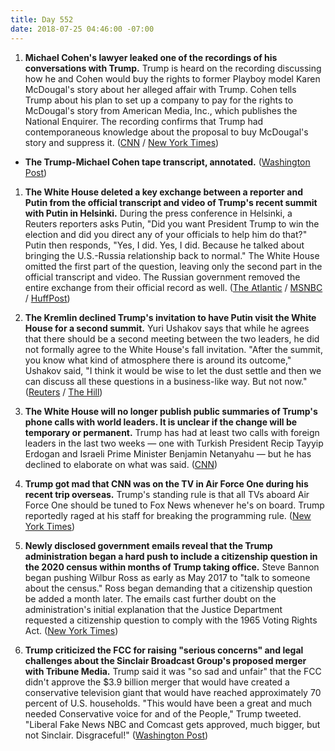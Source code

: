 ```yaml
---
title: Day 552
date: 2018-07-25 04:46:00 -07:00
---
```


1. **Michael Cohen's lawyer leaked one of the recordings of his conversations with Trump.** Trump is heard on the recording discussing how he and Cohen would buy the rights to former Playboy model Karen McDougal's story about her alleged affair with Trump. Cohen tells Trump about his plan to set up a company to pay for the rights to McDougal's story from American Media, Inc., which publishes the National Enquirer. The recording confirms that Trump had contemporaneous knowledge about the proposal to buy McDougal's story and suppress it. ([CNN](https://www.cnn.com/2018/07/24/politics/michael-cohen-donald-trump-tape/index.html) / [New York Times](https://www.nytimes.com/2018/07/24/us/politics/trump-cohen-tape.html))

* **The Trump-Michael Cohen tape transcript, annotated.** ([Washington Post](https://www.washingtonpost.com/news/the-fix/wp/2018/07/24/the-trump-michael-cohen-tape-transcript-annotated/?utm_term=.07e76380ac6b))

1. **The White House deleted a key exchange between a reporter and Putin from the official transcript and video of Trump's recent summit with Putin in Helsinki.** During the press conference in Helsinki, a Reuters reporters asks Putin, "Did you want President Trump to win the election and did you direct any of your officials to help him do that?" Putin then responds, "Yes, I did. Yes, I did. Because he talked about bringing the U.S.-Russia relationship back to normal." The White House omitted the first part of the question, leaving only the second part in the official transcript and video. The Russian government removed the entire exchange from their official record as well. ([The Atlantic](https://www.theatlantic.com/international/archive/2018/07/trump-putin-press-conference-transcript/565385/) / [MSNBC](http://www.msnbc.com/rachel-maddow/watch/trump-white-house-edits-putin-support-for-trump-out-of-transcript-1284716611545?playlist=associated) / [HuffPost](https://www.huffingtonpost.com/entry/white-house-putin-trump-press-conference_us_5b5837d6e4b0fd5c73ca30ca))

2. **The Kremlin declined Trump's invitation to have Putin visit the White House for a second summit.** Yuri Ushakov says that while he agrees that there should be a second meeting between the two leaders, he did not formally agree to the White House's fall invitation. "After the summit, you know what kind of atmosphere there is around its outcome," Ushakov said, "I think it would be wise to let the dust settle and then we can discuss all these questions in a business-like way. But not now." ([Reuters](http://) / [The Hill](http://thehill.com/homenews/administration/398609-kremlin-russia-not-ready-to-accept-trump-invite-to-second-summit))

3. **The White House will no longer publish public summaries of Trump's phone calls with world leaders. It is unclear if the change will be temporary or permanent.** Trump has had at least two calls with foreign leaders in the last two weeks — one with Turkish President Recip Tayyip Erdogan and Israeli Prime Minister Benjamin Netanyahu — but he has declined to elaborate on what was said. ([CNN](https://www.cnn.com/2018/07/24/politics/foreign-leaders-call-white-house/index.html))

4. **Trump got mad that CNN was on the TV in Air Force One during his recent trip overseas.** Trump's standing rule is that all TVs aboard Air Force One should be tuned to Fox News whenever he's on board. Trump reportedly raged at his staff for breaking the programming rule. ([New York Times](https://www.nytimes.com/2018/07/24/us/politics/trump-putin-cnn.html))

5. **Newly disclosed government emails reveal that the Trump administration began a hard push to include a citizenship question in the 2020 census within months of Trump taking office.** Steve Bannon began pushing Wilbur Ross as early as May 2017 to "talk to someone about the census." Ross began demanding that a citizenship question be added a month later. The emails cast further doubt on the administration's initial explanation that the Justice Department requested a citizenship question to comply with the 1965 Voting Rights Act. ([New York Times](https://www.nytimes.com/2018/07/24/us/census-citizenship-question.html))

6. **Trump criticized the FCC for raising "serious concerns" and legal challenges about the Sinclair Broadcast Group's proposed merger with Tribune Media.** Trump said it was "so sad and unfair" that the FCC didn't approve the $3.9 billion merger that would have created a conservative television giant that would have reached approximately 70 percent of U.S. households. "This would have been a great and much needed Conservative voice for and of the People," Trump tweeted. "Liberal Fake News NBC and Comcast gets approved, much bigger, but not Sinclair. Disgraceful!" ([Washington Post](https://www.washingtonpost.com/technology/2018/07/25/trump-criticizes-fcc-moving-block-sinclair-tribune-merger/?utm_term=.799597b8410f))